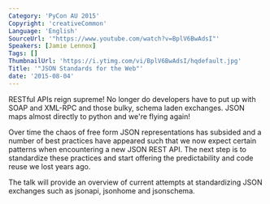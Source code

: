 ```yaml
---
Category: 'PyCon AU 2015'
Copyright: 'creativeCommon'
Language: 'English'
SourceUrl: '"https://www.youtube.com/watch?v=BplV6BwAdsI"'
Speakers: [Jamie Lennox]
Tags: []
ThumbnailUrl: 'https://i.ytimg.com/vi/BplV6BwAdsI/hqdefault.jpg'
Title: '"JSON Standards for the Web"'
date: '2015-08-04'
---
```

RESTful APIs reign supreme! No longer do developers have to put up with SOAP
and XML-RPC and those bulky, schema laden exchanges. JSON maps almost directly
to python and we're flying again!

Over time the chaos of free form JSON representations has subsided and a number
of best practices have appeared such that we now expect certain patterns when
encountering a new JSON REST API. The next step is to standardize these
practices and start offering the predictability and code reuse we lost years
ago.

The talk will provide an overview of current attempts at standardizing JSON
exchanges such as jsonapi, jsonhome and jsonschema.

